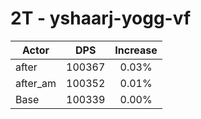 # 2T - yshaarj-yogg-vf
| Actor | DPS | Increase |
|---|:---:|:---:|
|after|100367|0.03%|
|after_am|100352|0.01%|
|Base|100339|0.00%|
